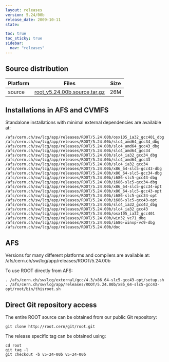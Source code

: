 ```yaml
---
layout: releases
version: 5.24/00b
release_date: 2009-10-11
state:

toc: true
toc_sticky: true
sidebar:
  nav: "releases"
---
```



## Source distribution

| Platform       | Files | Size |
|-----------|-------|-----|
| source | [root_v5.24.00b.source.tar.gz](https://root.cern/download/root_v5.24.00b.source.tar.gz) |  26M |




## Installations in AFS and CVMFS
Standalone installations with minimal external dependencies are available at:
~~~
/afs/cern.ch/sw/lcg/app/releases/ROOT/5.24.00b/osx105_ia32_gcc401_dbg
/afs/cern.ch/sw/lcg/app/releases/ROOT/5.24.00b/slc4_amd64_gcc34_dbg
/afs/cern.ch/sw/lcg/app/releases/ROOT/5.24.00b/slc4_amd64_gcc43_dbg
/afs/cern.ch/sw/lcg/app/releases/ROOT/5.24.00b/slc4_amd64_gcc34
/afs/cern.ch/sw/lcg/app/releases/ROOT/5.24.00b/slc4_ia32_gcc34_dbg
/afs/cern.ch/sw/lcg/app/releases/ROOT/5.24.00b/slc4_amd64_gcc43
/afs/cern.ch/sw/lcg/app/releases/ROOT/5.24.00b/slc4_ia32_gcc34
/afs/cern.ch/sw/lcg/app/releases/ROOT/5.24.00b/x86_64-slc5-gcc43-dbg
/afs/cern.ch/sw/lcg/app/releases/ROOT/5.24.00b/x86_64-slc5-gcc34-dbg
/afs/cern.ch/sw/lcg/app/releases/ROOT/5.24.00b/i686-slc5-gcc43-dbg
/afs/cern.ch/sw/lcg/app/releases/ROOT/5.24.00b/i686-slc5-gcc34-dbg
/afs/cern.ch/sw/lcg/app/releases/ROOT/5.24.00b/x86_64-slc5-gcc34-opt
/afs/cern.ch/sw/lcg/app/releases/ROOT/5.24.00b/x86_64-slc5-gcc43-opt
/afs/cern.ch/sw/lcg/app/releases/ROOT/5.24.00b/i686-slc5-gcc34-opt
/afs/cern.ch/sw/lcg/app/releases/ROOT/5.24.00b/i686-slc5-gcc43-opt
/afs/cern.ch/sw/lcg/app/releases/ROOT/5.24.00b/slc4_ia32_gcc43_dbg
/afs/cern.ch/sw/lcg/app/releases/ROOT/5.24.00b/slc4_ia32_gcc43
/afs/cern.ch/sw/lcg/app/releases/ROOT/5.24.00b/osx105_ia32_gcc401
/afs/cern.ch/sw/lcg/app/releases/ROOT/5.24.00b/win32_vc71_dbg
/afs/cern.ch/sw/lcg/app/releases/ROOT/5.24.00b/i686-winxp-vc9-dbg
/afs/cern.ch/sw/lcg/app/releases/ROOT/5.24.00b/doc
~~~

## AFS
Versions for many different platforms and compilers are available at:
/afs/cern.ch/sw/lcg/app/releases/ROOT/5.24.00b

To use ROOT directly from AFS:
~~~
. /afs/cern.ch/sw/lcg/external/gcc/4.3/x86_64-slc5-gcc43-opt/setup.sh
. /afs/cern.ch/sw/lcg/app/releases/ROOT/5.24.00b/x86_64-slc5-gcc43-opt/root/bin/thisroot.sh
~~~

## Direct Git repository access
The entire ROOT source can be obtained from our public Git repository:

~~~
git clone http://root.cern/git/root.git
~~~
The release specific tag can be obtained using:
~~~
cd root
git tag -l
git checkout -b v5-24-00b v5-24-00b
~~~
